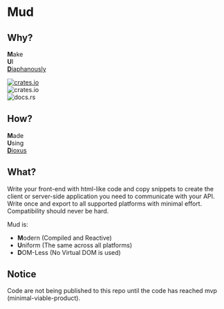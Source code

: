 # Mud

## Why? 
**M**ake<br/>
**U**I<br/>
[**D**iaphanously](https://www.merriam-webster.com/dictionary/diaphanous)

[![crates.io](https://img.shields.io/crates/v/mud?label=Crates.io)](https://crates.io/crates/mud)<br/>
![crates.io](https://img.shields.io/crates/l/mud?label=License⠀)<br/>
![docs.rs](https://img.shields.io/docsrs/mud?label=Docs.rs⠀)

## How? 
**M**ade<br/>
**U**sing<br/>
[**D**ioxus](https://dioxuslabs.com/) 

## What? 

Write your front-end with html-like code and copy snippets to create the client or server-side application you need to communicate with your API. Write once and export to all supported platforms with minimal effort. Compatibility should never be hard.

Mud is:
- **M**odern (Compiled and Reactive)
- **U**niform (The same across all platforms)
- **D**OM-Less (No Virtual DOM is used)

## Notice

Code are not being published to this repo until the code has reached mvp (minimal-viable-product).
